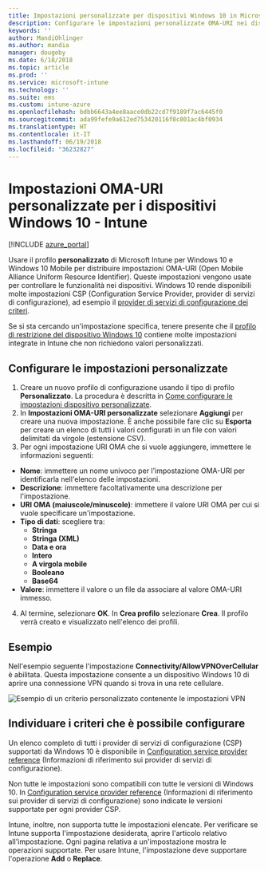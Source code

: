 ```yaml
---
title: Impostazioni personalizzate per dispositivi Windows 10 in Microsoft Intune - Azure | Microsoft Docs
description: Configurare le impostazioni personalizzate OMA-URI nei dispositivi che eseguono Windows 10 con un profilo personalizzato in Microsoft Intune.
keywords: ''
author: MandiOhlinger
ms.author: mandia
manager: dougeby
ms.date: 6/18/2018
ms.topic: article
ms.prod: ''
ms.service: microsoft-intune
ms.technology: ''
ms.suite: ems
ms.custom: intune-azure
ms.openlocfilehash: bdbb6643a4ee8aace0db22cd7f9189f7ac6445f0
ms.sourcegitcommit: ada99fefe9a612ed753420116f8c801ac4bf0934
ms.translationtype: HT
ms.contentlocale: it-IT
ms.lasthandoff: 06/19/2018
ms.locfileid: "36232827"
---
```

# <a name="custom-oma-uri-settings-for-windows-10-devices---intune"></a>Impostazioni OMA-URI personalizzate per i dispositivi Windows 10 - Intune

[!INCLUDE [azure_portal](./includes/azure_portal.md)]

Usare il profilo **personalizzato** di Microsoft Intune per Windows 10 e Windows 10 Mobile per distribuire impostazioni OMA-URI (Open Mobile Alliance Uniform Resource Identifier). Queste impostazioni vengono usate per controllare le funzionalità nei dispositivi. Windows 10 rende disponibili molte impostazioni CSP (Configuration Service Provider, provider di servizi di configurazione), ad esempio il [provider di servizi di configurazione dei criteri](https://technet.microsoft.com/itpro/windows/manage/how-it-pros-can-use-configuration-service-providers).

Se si sta cercando un'impostazione specifica, tenere presente che il [profilo di restrizione del dispositivo Windows 10](device-restrictions-windows-10.md) contiene molte impostazioni integrate in Intune che non richiedono valori personalizzati.

## <a name="configure-custom-settings"></a>Configurare le impostazioni personalizzate

1. Creare un nuovo profilo di configurazione usando il tipo di profilo **Personalizzato**. La procedura è descritta in [Come configurare le impostazioni dispositivo personalizzate](custom-settings-configure.md).
2. In **Impostazioni OMA-URI personalizzate** selezionare **Aggiungi** per creare una nuova impostazione. È anche possibile fare clic su **Esporta** per creare un elenco di tutti i valori configurati in un file con valori delimitati da virgole (estensione CSV).
3. Per ogni impostazione URI OMA che si vuole aggiungere, immettere le informazioni seguenti:

- **Nome**: immettere un nome univoco per l'impostazione OMA-URI per identificarla nell'elenco delle impostazioni.
- **Descrizione**: immettere facoltativamente una descrizione per l'impostazione.
- **URI OMA (maiuscole/minuscole)**: immettere il valore URI OMA per cui si vuole specificare un'impostazione.
- **Tipo di dati**: scegliere tra:
  - **Stringa**
  - **Stringa (XML)**
  - **Data e ora**
  - **Intero**
  - **A virgola mobile**
  - **Booleano**
  - **Base64**
- **Valore**: immettere il valore o un file da associare al valore OMA-URI immesso.

4. Al termine, selezionare **OK**. In **Crea profilo** selezionare **Crea**. Il profilo verrà creato e visualizzato nell'elenco dei profili.

## <a name="example"></a>Esempio
Nell'esempio seguente l'impostazione **Connectivity/AllowVPNOverCellular** è abilitata. Questa impostazione consente a un dispositivo Windows 10 di aprire una connessione VPN quando si trova in una rete cellulare.

![Esempio di un criterio personalizzato contenente le impostazioni VPN](./media/custom-policy-example.png)

## <a name="find-the-policies-you-can-configure"></a>Individuare i criteri che è possibile configurare

Un elenco completo di tutti i provider di servizi di configurazione (CSP) supportati da Windows 10 è disponibile in [Configuration service provider reference](https://msdn.microsoft.com/windows/hardware/commercialize/customize/mdm/configuration-service-provider-reference) (Informazioni di riferimento sui provider di servizi di configurazione).

Non tutte le impostazioni sono compatibili con tutte le versioni di Windows 10. In [Configuration service provider reference](https://msdn.microsoft.com/windows/hardware/commercialize/customize/mdm/configuration-service-provider-reference) (Informazioni di riferimento sui provider di servizi di configurazione) sono indicate le versioni supportate per ogni provider CSP.

Intune, inoltre, non supporta tutte le impostazioni elencate. Per verificare se Intune supporta l'impostazione desiderata, aprire l'articolo relativo all'impostazione. Ogni pagina relativa a un'impostazione mostra le operazioni supportate. Per usare Intune, l'impostazione deve supportare l'operazione **Add** o **Replace**.
